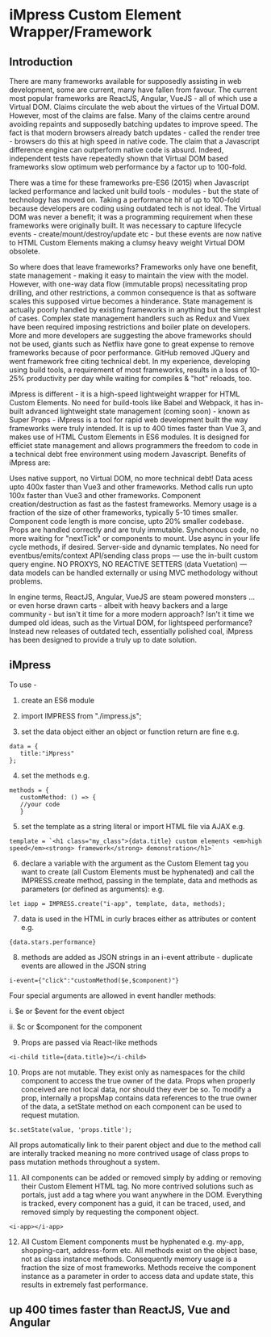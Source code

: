 # iMpress Custom Element Wrapper/Framework

## Introduction

There are many frameworks available for supposedly assisting in web development, some are current, many have fallen from favour. The current most popular frameworks are ReactJS, Angular, VueJS - all of which use a Virtual DOM. Claims circulate the web about the virtues of the Virtual DOM. However, most of the claims are false. Many of the claims centre around avoiding repaints and supposedly batching updates to improve speed. The fact is that modern browsers already batch updates - called the render tree - browsers do this at high speed in native code. The claim that a Javascript difference engine can outperform native code is absurd. Indeed, independent tests have repeatedly shown that Virtual DOM based frameworks slow optimum web performance by a factor up to 100-fold. 

There was a time for these frameworks pre-ES6 (2015) when Javascript lacked performance and lacked unit build tools - modules - but the state of technology has moved on. Taking a performance hit of up to 100-fold because developers are coding using outdated tech is not ideal. The Virtual DOM was never a benefit; it was a programming requirement when these frameworks were originally built. It was necessary to capture lifecycle events - create/mount/destroy/update etc - but these events are now native to HTML Custom Elements making a clumsy heavy weight Virtual DOM obsolete.   

So where does that leave frameworks? Frameworks only have one benefit, state management - making it easy to maintain the view with the model. However, with one-way data flow (immutable props) necessitating prop drilling, and other restrictions, a common consequence is that as software scales this supposed virtue becomes a hinderance. State management is actually poorly handled by existing frameworks in anything but the simplest of cases. Complex state management handlers such as Redux and Vuex have been required imposing restrictions and boiler plate on developers. More and more developers are suggesting the above frameworks should not be used, giants such as Netflix have gone to great expense to remove frameworks because of poor performance. GitHub removed JQuery and went framework free citing technical debt. In my experience, developing using build tools, a requirement of most frameworks, results in a loss of 10-25% productivity per day while waiting for compiles & "hot" reloads, too.  

iMpress is different - it is a high-speed lightweight wrapper for HTML Custom Elements. No need for build-tools like Babel and Webpack, it has in-built advanced lightweight state management (coming soon) - known as Super Props - iMpress is a tool for rapid web development built the way frameworks were truly intended. It is up to 400 times faster than Vue 3, and makes use of HTML Custom Elements in ES6 modules. It is designed for efficiet state management and allows programmers the freedom to code in a technical debt free environment using modern Javascript. Benefits of iMpress are:

Uses native support, no Virtual DOM, no more technical debt!
Data acess upto 400x faster than Vue3 and other frameworks.
Method calls run upto 100x faster than Vue3 and other frameworks.
Component creation/destruction as fast as the fastest frameworks.
Memory usage is a fraction of the size of other frameworks, typically 5-10 times smaller.
Component code length is more concise, upto 20% smaller codebase.
Props are handled correctly and are truly immutable.
Synchonous code, no more waiting for "nextTick" or components to mount.
Use async in your life cycle methods, if desired.
Server-side and dynamic templates.
No need for eventbus/emits/context API/sending class props — use the in-built custom query engine.
NO PROXYS, NO REACTIVE SETTERS (data Vuetation) — data models can be handled externally or using MVC methodology without problems.

In engine terms, ReactJS, Angular, VueJS are steam powered monsters ... or even horse drawn carts - albeit with heavy backers and a large community - but isn't it time for a more modern approach? Isn't it time we dumped old ideas, such as the Virtual DOM, for lightspeed performance? Instead new releases of outdated tech, essentially polished coal, iMpress has been designed to provide a truly up to date solution.

## iMpress


To use - 

1. create an ES6 module

2. import IMPRESS from "./impress.js";

3. set the data object either an object or function return are fine e.g.
```
data = {
   title:"iMpress"		
};
```
4. set the methods e.g.
```
methods = {
   customMethod: () => {
   //your code
   }
```
5. set the template as a string literal or import HTML file via AJAX e.g.
```
template = `<h1 class="my_class">{data.title} custom elements <em>high speed</em><strong> framework</strong> demonstration</h1>`
```

6. declare a variable with the argument as the Custom Element tag you want to create (all Custom Elements must be hyphenated) and call the IMPRESS.create method, passing in the template, data and methods as parameters (or defined as arguments): e.g. 
```
let iapp = IMPRESS.create("i-app", template, data, methods);
```

7. data is used in the HTML in curly braces either as attributes or content e.g.
```
{data.stars.performance}
```

8. methods are added as JSON strings in an i-event attribute - duplicate events are allowed in the JSON string
```
i-event={"click":"customMethod($e,$component)"}
```

Four special arguments are allowed in event handler methods:

i. $e or $event for the event object

ii. $c or $component for the component

9. Props are passed via React-like methods
```
<i-child title={data.title}></i-child>
```

10. Props are not mutable. They exist only as namespaces for the child component to access the true owner of the data. Props when properly conceived are not local data, nor should they ever be so. To modify a prop, internally a propsMap contains data references to the true owner of the data, a setState method on each component can be used to request mutation.
```
$c.setState(value, 'props.title');
```
All props automatically link to their parent object and due to the method call are interally tracked meaning no more contrived usage of class props to pass mutation methods throughout a system.

11. All components can be added or removed simply by adding or removing their Custom Element HTML tag. No more contrived solutions such as portals, just add a tag where you want anywhere in the DOM. Everything is tracked, every component has a guid, it can be traced, used, and removed simply by requesting the component object.
```
<i-app></i-app> 
```

12. All Custom Element components must be hyphenated e.g. my-app, shopping-cart, address-form etc. All methods exist on the object base, not as class instance methods. Consequently memory usage is a fraction the size of most frameworks. Methods receive the component instance as a parameter in order to access data and update state, this results in extremely fast performance.

## up 400 times faster than ReactJS, Vue and Angular
